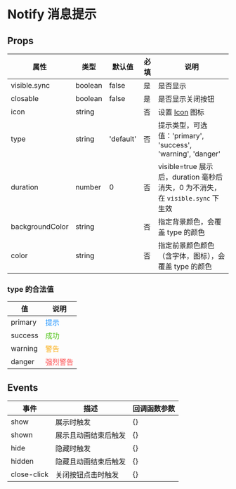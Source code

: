 # Notify 消息提示

## Props

| 属性            | 类型    | 默认值    | 必填 | 说明                                                                           |
| --------------- | ------- | --------- | ---- | ------------------------------------------------------------------------------ |
| visible.sync    | boolean | false     | 是   | 是否显示                                                                       |
| closable        | boolean | false     | 是   | 是否显示关闭按钮                                                               |
| icon            | string  |           | 否   | 设置 [Icon](./Icon.md) 图标                                                    |
| type            | string  | 'default' | 否   | 提示类型，可选值：'primary', 'success', 'warning', 'danger'                    |
| duration        | number  | 0         | 否   | visible=true 展示后，duration 毫秒后消失，0 为不消失，在 `visible.sync` 下生效 |
| backgroundColor | string  |           | 否   | 指定背景颜色，会覆盖 type 的颜色                                               |
| color           | string  |           | 否   | 指定前景颜色颜色（含字体，图标），会覆盖 type 的颜色                           |

### type 的合法值

| 值      | 说明                                  |
| ------- | ------------------------------------- |
| primary | <font color="#1890ff">提示</font>     |
| success | <font color="#52c41a">成功</font>     |
| warning | <font color="#faad14">警告</font>     |
| danger  | <font color="#ff4d4f">强烈警告</font> |

## Events

| 事件        | 描述                 | 回调函数参数 |
| ----------- | -------------------- | ------------ |
| show        | 展示时触发           | {}           |
| shown       | 展示且动画结束后触发 | {}           |
| hide        | 隐藏时触发           | {}           |
| hidden      | 隐藏且动画结束后触发 | {}           |
| close-click | 关闭按钮点击时触发   | {}           |
